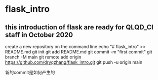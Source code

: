 # flask_intro

## this introduction of flask are ready for QLQD_CI staff in October 2020

create a new repository  on the command line
echo "# flask_intro" >> README.md
git init
git add README.md
git commit -m "first commit"
git branch -M main
git remote add origin https://github.com/dryqzhang/flask_intro.git
git push -u origin main

新的commit是如何产生的
